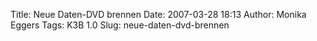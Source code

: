 Title: Neue Daten-DVD brennen
Date: 2007-03-28 18:13
Author: Monika Eggers
Tags: K3B 1.0
Slug: neue-daten-dvd-brennen


